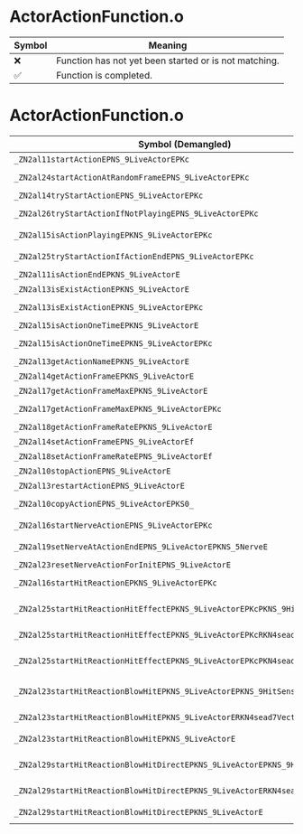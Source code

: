 # ActorActionFunction.o
| Symbol | Meaning 
| ------------- | ------------- 
| :x: | Function has not yet been started or is not matching. 
| :white_check_mark: | Function is completed. 


# ActorActionFunction.o
| Symbol (Demangled) | Symbol (Mangled) | Decompiled? |
| ------------- |  ------------- | ------------- |
| `_ZN2al11startActionEPNS_9LiveActorEPKc` | `al::startAction(al::LiveActor *,char const*)` | :white_check_mark: |
| `_ZN2al24startActionAtRandomFrameEPNS_9LiveActorEPKc` | `al::startActionAtRandomFrame(al::LiveActor *,char const*)` | :white_check_mark: |
| `_ZN2al14tryStartActionEPNS_9LiveActorEPKc` | `al::tryStartAction(al::LiveActor *,char const*)` | :white_check_mark: |
| `_ZN2al26tryStartActionIfNotPlayingEPNS_9LiveActorEPKc` | `al::tryStartActionIfNotPlaying(al::LiveActor *,char const*)` | :white_check_mark: |
| `_ZN2al15isActionPlayingEPKNS_9LiveActorEPKc` | `al::isActionPlaying(al::LiveActor const*,char const*)` | :white_check_mark: |
| `_ZN2al25tryStartActionIfActionEndEPNS_9LiveActorEPKc` | `al::tryStartActionIfActionEnd(al::LiveActor *,char const*)` | :white_check_mark: |
| `_ZN2al11isActionEndEPKNS_9LiveActorE` | `al::isActionEnd(al::LiveActor const*)` | :white_check_mark: |
| `_ZN2al13isExistActionEPKNS_9LiveActorE` | `al::isExistAction(al::LiveActor const*)` | :white_check_mark: |
| `_ZN2al13isExistActionEPKNS_9LiveActorEPKc` | `al::isExistAction(al::LiveActor const*,char const*)` | :white_check_mark: |
| `_ZN2al15isActionOneTimeEPKNS_9LiveActorE` | `al::isActionOneTime(al::LiveActor const*)` | :white_check_mark: |
| `_ZN2al15isActionOneTimeEPKNS_9LiveActorEPKc` | `al::isActionOneTime(al::LiveActor const*,char const*)` | :white_check_mark: |
| `_ZN2al13getActionNameEPKNS_9LiveActorE` | `al::getActionName(al::LiveActor const*)` | :white_check_mark: |
| `_ZN2al14getActionFrameEPKNS_9LiveActorE` | `al::getActionFrame(al::LiveActor const*)` | :white_check_mark: |
| `_ZN2al17getActionFrameMaxEPKNS_9LiveActorE` | `al::getActionFrameMax(al::LiveActor const*)` | :white_check_mark: |
| `_ZN2al17getActionFrameMaxEPKNS_9LiveActorEPKc` | `al::getActionFrameMax(al::LiveActor const*,char const*)` | :white_check_mark: |
| `_ZN2al18getActionFrameRateEPKNS_9LiveActorE` | `al::getActionFrameRate(al::LiveActor const*)` | :white_check_mark: |
| `_ZN2al14setActionFrameEPNS_9LiveActorEf` | `al::setActionFrame(al::LiveActor *,float)` | :white_check_mark: |
| `_ZN2al18setActionFrameRateEPNS_9LiveActorEf` | `al::setActionFrameRate(al::LiveActor *,float)` | :white_check_mark: |
| `_ZN2al10stopActionEPNS_9LiveActorE` | `al::stopAction(al::LiveActor *)` | :white_check_mark: |
| `_ZN2al13restartActionEPNS_9LiveActorE` | `al::restartAction(al::LiveActor *)` | :white_check_mark: |
| `_ZN2al10copyActionEPNS_9LiveActorEPKS0_` | `al::copyAction(al::LiveActor *,al::LiveActor const*)` | :white_check_mark: |
| `_ZN2al16startNerveActionEPNS_9LiveActorEPKc` | `al::startNerveAction(al::LiveActor *,char const*)` | :white_check_mark: |
| `_ZN2al19setNerveAtActionEndEPNS_9LiveActorEPKNS_5NerveE` | `al::setNerveAtActionEnd(al::LiveActor *,al::Nerve const*)` | :white_check_mark: |
| `_ZN2al23resetNerveActionForInitEPNS_9LiveActorE` | `al::resetNerveActionForInit(al::LiveActor *)` | :white_check_mark: |
| `_ZN2al16startHitReactionEPKNS_9LiveActorEPKc` | `al::startHitReaction(al::LiveActor const*,char const*)` | :white_check_mark: |
| `_ZN2al25startHitReactionHitEffectEPKNS_9LiveActorEPKcPKNS_9HitSensorES7_` | `al::startHitReactionHitEffect(al::LiveActor const*,char const*,al::HitSensor const*,al::HitSensor const*)` | :white_check_mark: |
| `_ZN2al25startHitReactionHitEffectEPKNS_9LiveActorEPKcRKN4sead7Vector3IfEE` | `al::startHitReactionHitEffect(al::LiveActor const*,char const*,sead::Vector3<float> const&)` | :white_check_mark: |
| `_ZN2al25startHitReactionHitEffectEPKNS_9LiveActorEPKcPKN4sead8Matrix34IfEE` | `al::startHitReactionHitEffect(al::LiveActor const*,char const*,sead::Matrix34<float> const*)` | :white_check_mark: |
| `_ZN2al23startHitReactionBlowHitEPKNS_9LiveActorEPKNS_9HitSensorES5_` | `al::startHitReactionBlowHit(al::LiveActor const*,al::HitSensor const*,al::HitSensor const*)` | :white_check_mark: |
| `_ZN2al23startHitReactionBlowHitEPKNS_9LiveActorERKN4sead7Vector3IfEE` | `al::startHitReactionBlowHit(al::LiveActor const*,sead::Vector3<float> const&)` | :white_check_mark: |
| `_ZN2al23startHitReactionBlowHitEPKNS_9LiveActorE` | `al::startHitReactionBlowHit(al::LiveActor const*)` | :white_check_mark: |
| `_ZN2al29startHitReactionBlowHitDirectEPKNS_9LiveActorEPKNS_9HitSensorES5_` | `al::startHitReactionBlowHitDirect(al::LiveActor const*,al::HitSensor const*,al::HitSensor const*)` | :white_check_mark: |
| `_ZN2al29startHitReactionBlowHitDirectEPKNS_9LiveActorERKN4sead7Vector3IfEE` | `al::startHitReactionBlowHitDirect(al::LiveActor const*,sead::Vector3<float> const&)` | :white_check_mark: |
| `_ZN2al29startHitReactionBlowHitDirectEPKNS_9LiveActorE` | `al::startHitReactionBlowHitDirect(al::LiveActor const*)` | :white_check_mark: |
